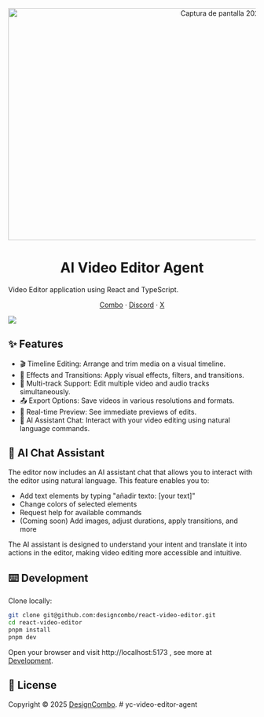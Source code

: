 <div align= "center">
    <img width="959" height="473" alt="Captura de pantalla 2025-05-09 001109k" src="https://github.com/user-attachments/assets/ae939d12-9c18-4ea8-ab32-fbe67fbb6063" />
    <h1>AI Video Editor Agent</h1>
</div>

Video Editor application using React and TypeScript.

<p align="center">
    <a href="https://combo.sh/">Combo</a>
    ·
    <a href="https://discord.gg/jrZs3wZyM5">Discord</a>
    ·
    <a href="https://github.com/designcombo/react-video-editor">X</a>
</p>
</div>

[![](https://cdn.designcombo.dev/editor-preview.png)](https://github.com/designcombo/react-video-editor)

## ✨ Features

- 🎬 Timeline Editing: Arrange and trim media on a visual timeline.
- 🌟 Effects and Transitions: Apply visual effects, filters, and transitions.
- 🔀 Multi-track Support: Edit multiple video and audio tracks simultaneously.
- 📤 Export Options: Save videos in various resolutions and formats.
- 👀 Real-time Preview: See immediate previews of edits.
- 🤖 AI Assistant Chat: Interact with your video editing using natural language commands.

## 🤖 AI Chat Assistant

The editor now includes an AI assistant chat that allows you to interact with the editor using natural language. This feature enables you to:

- Add text elements by typing "añadir texto: [your text]"
- Change colors of selected elements
- Request help for available commands
- (Coming soon) Add images, adjust durations, apply transitions, and more

The AI assistant is designed to understand your intent and translate it into actions in the editor, making video editing more accessible and intuitive.

## ⌨️ Development

Clone locally:

```bash
git clone git@github.com:designcombo/react-video-editor.git
cd react-video-editor
pnpm install
pnpm dev
```

Open your browser and visit http://localhost:5173 , see more at [Development](https://github.com/designcombo/react-video-editor/react-video-editor).

## 📝 License

Copyright © 2025 [DesignCombo](https://combo.sh/).
#   y c - v i d e o - e d i t o r - a g e n t 
 
 
